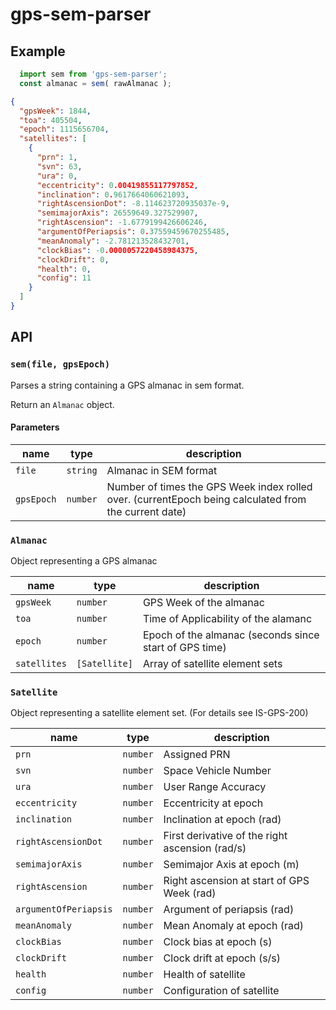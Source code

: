 
# gps-sem-parser

## Example

```javascript
  import sem from 'gps-sem-parser';
  const almanac = sem( rawAlmanac );
```
```json
{
  "gpsWeek": 1844,
  "toa": 405504,
  "epoch": 1115656704,
  "satellites": [
    {
      "prn": 1,
      "svn": 63,
      "ura": 0,
      "eccentricity": 0.00419855117797852,
      "inclination": 0.9617664060621093,
      "rightAscensionDot": -8.114623720935037e-9,
      "semimajorAxis": 26559649.327529907,
      "rightAscension": -1.6779199426606246,
      "argumentOfPeriapsis": 0.37559459670255485,
      "meanAnomaly": -2.781213528432701,
      "clockBias": -0.0000057220458984375,
      "clockDrift": 0,
      "health": 0,
      "config": 11
    }
  ]
}
```

## API

### `sem(file, gpsEpoch)`

Parses a string containing a GPS almanac in sem format.

Return an `Almanac` object.

#### Parameters

| name | type | description |
| ---- | ---- | ----------- |
| `file` | `string` | Almanac in SEM format |
| `gpsEpoch` | `number` | Number of times the GPS Week index rolled over. (currentEpoch being calculated from the current date) |

### `Almanac`

Object representing a GPS almanac

| name | type | description |
| ---- | ---- | ----------- |
| `gpsWeek` | `number` | GPS Week of the almanac |
| `toa` | `number` | Time of Applicability of the alamanc |
| `epoch` | `number` | Epoch of the almanac (seconds since start of GPS time) |
| `satellites` | `[Satellite]` | Array of satellite element sets |

### `Satellite`

Object representing a satellite element set.
(For details see IS-GPS-200)

| name | type | description |
| ---- | ---- | ----------- |
| `prn` | `number` | Assigned PRN |
| `svn` | `number` | Space Vehicle Number |
| `ura` | `number` | User Range Accuracy |
| `eccentricity` | `number` | Eccentricity at epoch |
| `inclination` | `number` | Inclination at epoch (rad) |
| `rightAscensionDot` | `number` | First derivative of the right ascension (rad/s) |
| `semimajorAxis` | `number` | Semimajor Axis at epoch (m) |
| `rightAscension` | `number` | Right ascension at start of GPS Week (rad) |
| `argumentOfPeriapsis` | `number` | Argument of periapsis (rad) |
| `meanAnomaly` | `number` | Mean Anomaly at epoch (rad) |
| `clockBias` | `number` | Clock bias at epoch (s) |
| `clockDrift` | `number` | Clock drift at epoch (s/s) |
| `health` | `number` | Health of satellite |
| `config` | `number` | Configuration of satellite |
